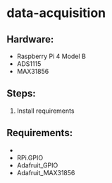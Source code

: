 # data-acquisition

## Hardware:
- Raspberry Pi 4 Model B
- ADS1115
- MAX31856

## Steps:
1. Install requirements

## Requirements:
- 
- RPi.GPIO
- Adafruit_GPIO
- Adafruit_MAX31856
